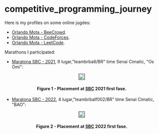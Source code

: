 # competitive_programming_journey

Here is my profiles on some online jugdes:

- [Orlando Mota - BeeCrowd](https://www.beecrowd.com.br/judge/pt/profile/526478).
- [Orlando Mota - CodeForces](https://codeforces.com/profile/orlandomota).
- [Orlando Mota - LeetCode](https://leetcode.com/orlandomota/).

Marathons I participated:

- [Maratona SBC - 2021](https://maratona.sbc.org.br/hist/2021/primeira-fase/reportsbr2021/score.html#), 9 lugar,"teambrba6/BR" time Senai Cimatic, "Os Omi":

<div align="center">
	<a href="">
	<img height = "20em" src = "https://github.com/orlandomotapires/competitive_programming_journey/assets/80331468/b50f0462-e1e7-4266-ac0e-66584cd1d0c9" />
    </a>
</div>
<h4 align="center">Figure 1 - Placement at <a href="https://maratona.sbc.org.br/">SBC</a> 2021 first fase.</h4>

- [Maratona SBC - 2022](https://maratona.sbc.org.br/hist/2022/primfase22/reports/brbr/Score.html#), 4 lugar,"teambrbalf002/BR" time Senai Cimatic, "BAO":

<div align="center">
	<a href="">
	<img height = "20em" src = "https://github.com/orlandomotapires/competitive_programming_journey/assets/80331468/b980aee7-0fdd-4cb1-9064-a4b7783480c9" />
    </a>
</div>
<h4 align="center">Figure 2 - Placement at <a href="https://maratona.sbc.org.br/">SBC</a> 2022 first fase.</h4>


